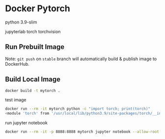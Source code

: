 
# Docker Pytorch

python 3.9-slim

jupyterlab torch torchvision


## Run Prebuilt Image



Note: `git push` on `stable` branch will automatically build & publish image to DockerHub.


## Build Local Image

```bash
docker build -t mytorch .
```

test image


```bash
docker run --rm -it mytorch python -c "import torch; print(torch)"
<module 'torch' from '/usr/local/lib/python3.9/site-packages/torch/__init__.py'>
```

run jupyter notebook

```bash
docker run --rm -it -p 8888:8888 mytorch jupyter notebook --allow-root --ip 0.0.0.0 --no-browser
```




